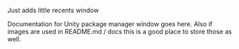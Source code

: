 Just adds little recents window

Documentation for Unity package manager window goes here.
Also if images are used in README.md / docs this is a good place to store those as well.

